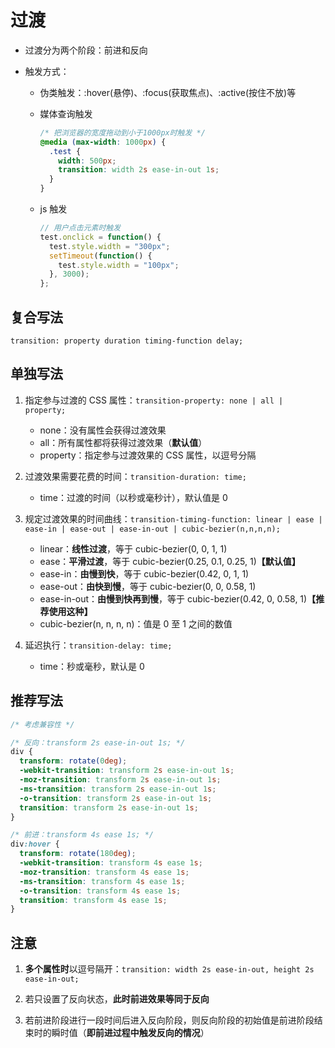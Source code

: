 # 过渡

- 过渡分为两个阶段：前进和反向

- 触发方式：

  - 伪类触发：:hover(悬停)、:focus(获取焦点)、:active(按住不放)等
  - 媒体查询触发
    ```css
    /* 把浏览器的宽度拖动到小于1000px时触发 */
    @media (max-width: 1000px) {
      .test {
        width: 500px;
        transition: width 2s ease-in-out 1s;
      }
    }
    ```
  - js 触发

    ```js
    // 用户点击元素时触发
    test.onclick = function() {
      test.style.width = "300px";
      setTimeout(function() {
        test.style.width = "100px";
      }, 3000);
    };
    ```

## 复合写法

`transition: property duration timing-function delay;`

## 单独写法

1. 指定参与过渡的 CSS 属性：`transition-property: none | all | property;`

   - none：没有属性会获得过渡效果
   - all：所有属性都将获得过渡效果（**默认值**）
   - property：指定参与过渡效果的 CSS 属性，以逗号分隔

2. 过渡效果需要花费的时间：`transition-duration: time;`

   - time：过渡的时间（以秒或毫秒计），默认值是 0

3. 规定过渡效果的时间曲线：`transition-timing-function: linear | ease | ease-in | ease-out | ease-in-out | cubic-bezier(n,n,n,n);`

   - linear：**线性过渡**，等于 cubic-bezier(0, 0, 1, 1)
   - ease：**平滑过渡**，等于 cubic-bezier(0.25, 0.1, 0.25, 1)**【默认值】**
   - ease-in：**由慢到快**，等于 cubic-bezier(0.42, 0, 1, 1)
   - ease-out：**由快到慢**，等于 cubic-bezier(0, 0, 0.58, 1)
   - ease-in-out：**由慢到快再到慢**，等于 cubic-bezier(0.42, 0, 0.58, 1)**【推荐使用这种】**
   - cubic-bezier(n, n, n, n)：值是 0 至 1 之间的数值

4. 延迟执行：`transition-delay: time;`

   - time：秒或毫秒，默认是 0

## 推荐写法

```css
/* 考虑兼容性 */

/* 反向：transform 2s ease-in-out 1s; */
div {
  transform: rotate(0deg);
  -webkit-transition: transform 2s ease-in-out 1s;
  -moz-transition: transform 2s ease-in-out 1s;
  -ms-transition: transform 2s ease-in-out 1s;
  -o-transition: transform 2s ease-in-out 1s;
  transition: transform 2s ease-in-out 1s;
}

/* 前进：transform 4s ease 1s; */
div:hover {
  transform: rotate(180deg);
  -webkit-transition: transform 4s ease 1s;
  -moz-transition: transform 4s ease 1s;
  -ms-transition: transform 4s ease 1s;
  -o-transition: transform 4s ease 1s;
  transition: transform 4s ease 1s;
}
```

## 注意

1. **多个属性时**以逗号隔开：`transition: width 2s ease-in-out, height 2s ease-in-out;`

2. 若只设置了反向状态，**此时前进效果等同于反向**

3. 若前进阶段进行一段时间后进入反向阶段，则反向阶段的初始值是前进阶段结束时的瞬时值（**即前进过程中触发反向的情况**）

